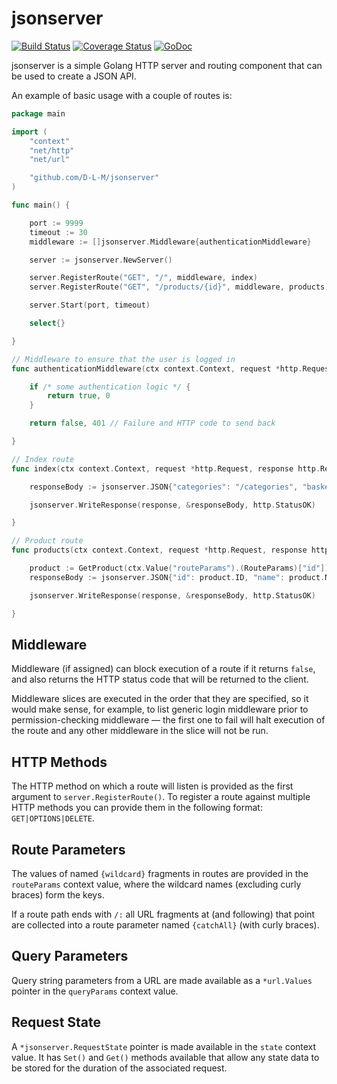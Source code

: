 # jsonserver

[![Build Status](https://travis-ci.org/D-L-M/jsonserver.svg?branch=master)](https://travis-ci.org/D-L-M/jsonserver) [![Coverage Status](https://coveralls.io/repos/github/D-L-M/jsonserver/badge.svg?branch=master)](https://coveralls.io/github/D-L-M/jsonserver?branch=master) [![GoDoc](https://godoc.org/github.com/D-L-M/jsonserver?status.svg)](https://godoc.org/github.com/D-L-M/jsonserver)

jsonserver is a simple Golang HTTP server and routing component that can be used to create a JSON API.

An example of basic usage with a couple of routes is:

```go
package main

import (
    "context"
    "net/http"
    "net/url"

    "github.com/D-L-M/jsonserver"
)

func main() {

    port := 9999
    timeout := 30
    middleware := []jsonserver.Middleware{authenticationMiddleware}

    server := jsonserver.NewServer()

    server.RegisterRoute("GET", "/", middleware, index)
    server.RegisterRoute("GET", "/products/{id}", middleware, products)

    server.Start(port, timeout)

    select{}

}

// Middleware to ensure that the user is logged in
func authenticationMiddleware(ctx context.Context, request *http.Request, response http.ResponseWriter, body *[]byte) (bool, int) {

    if /* some authentication logic */ {
        return true, 0
    }

    return false, 401 // Failure and HTTP code to send back

}

// Index route
func index(ctx context.Context, request *http.Request, response http.ResponseWriter, body *[]byte) {

    responseBody := jsonserver.JSON{"categories": "/categories", "basket": "/shopping-basket", "logout": "/log-out"}

    jsonserver.WriteResponse(response, &responseBody, http.StatusOK)

}

// Product route
func products(ctx context.Context, request *http.Request, response http.ResponseWriter, body *[]byte) {

    product := GetProduct(ctx.Value("routeParams").(RouteParams)["id"])
    responseBody := jsonserver.JSON{"id": product.ID, "name": product.Name, "price": product.Price}

    jsonserver.WriteResponse(response, &responseBody, http.StatusOK)

}
```

## Middleware

Middleware (if assigned) can block execution of a route if it returns `false`, and also returns the HTTP status code that will be returned to the client.

Middleware slices are executed in the order that they are specified, so it would make sense, for example, to list generic login middleware prior to permission-checking middleware — the first one to fail will halt execution of the route and any other middleware in the slice will not be run.

## HTTP Methods

The HTTP method on which a route will listen is provided as the first argument to `server.RegisterRoute()`. To register a route against multiple HTTP methods you can provide them in the following format: `GET|OPTIONS|DELETE`.

## Route Parameters

The values of named `{wildcard}` fragments in routes are provided in the `routeParams` context value, where the wildcard names (excluding curly braces) form the keys.

If a route path ends with `/:` all URL fragments at (and following) that point are collected into a route parameter named `{catchAll}` (with curly braces).

## Query Parameters

Query string parameters from a URL are made available as a `*url.Values` pointer in the `queryParams` context value.

## Request State

A `*jsonserver.RequestState` pointer is made available in the `state` context value. It has `Set()` and `Get()` methods available that allow any state data to be stored for the duration of the associated request.